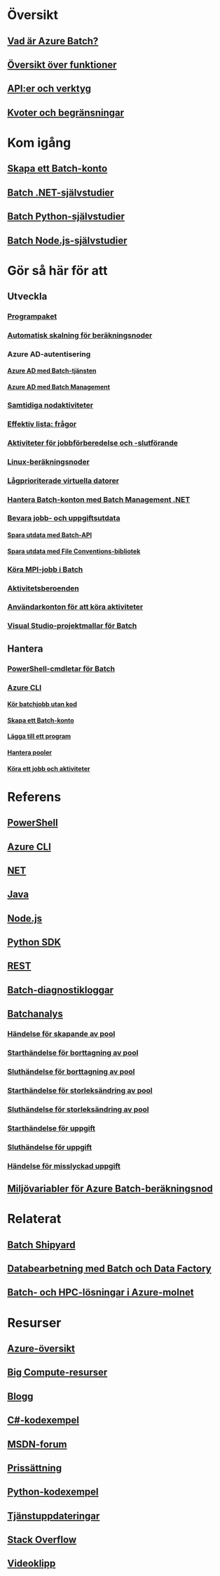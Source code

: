 # Översikt
## [Vad är Azure Batch?](batch-technical-overview.md)
## [Översikt över funktioner](batch-api-basics.md)
## [API:er och verktyg](batch-apis-tools.md)
## [Kvoter och begränsningar](batch-quota-limit.md)
# Kom igång
## [Skapa ett Batch-konto](batch-account-create-portal.md)
## [Batch .NET-självstudier](batch-dotnet-get-started.md)
## [Batch Python-självstudier](batch-python-tutorial.md)
## [Batch Node.js-självstudier](batch-nodejs-get-started.md)
# Gör så här för att
## Utveckla
### [Programpaket](batch-application-packages.md)
### [Automatisk skalning för beräkningsnoder](batch-automatic-scaling.md)
### Azure AD-autentisering
#### [Azure AD med Batch-tjänsten](batch-aad-auth.md)
#### [Azure AD med Batch Management](batch-aad-auth-management.md)
### [Samtidiga nodaktiviteter](batch-parallel-node-tasks.md)
### [Effektiv lista: frågor](batch-efficient-list-queries.md)
### [Aktiviteter för jobbförberedelse och -slutförande](batch-job-prep-release.md)
### [Linux-beräkningsnoder](batch-linux-nodes.md)
### [Lågprioriterade virtuella datorer](batch-low-pri-vms.md)
### [Hantera Batch-konton med Batch Management .NET](batch-management-dotnet.md)
### [Bevara jobb- och uppgiftsutdata](batch-task-output.md)
#### [Spara utdata med Batch-API](batch-task-output-files.md)
#### [Spara utdata med File Conventions-bibliotek](batch-task-output-file-conventions.md)
### [Köra MPI-jobb i Batch](batch-mpi.md)
### [Aktivitetsberoenden](batch-task-dependencies.md)
### [Användarkonton för att köra aktiviteter](batch-user-accounts.md)
### [Visual Studio-projektmallar för Batch](batch-visual-studio-templates.md)
## Hantera
### [PowerShell-cmdletar för Batch](batch-powershell-cmdlets-get-started.md)
### [Azure CLI](batch-cli-get-started.md)
#### [Kör batchjobb utan kod](batch-cli-templates.md)
#### [Skapa ett Batch-konto](./scripts/batch-cli-sample-create-account.md)
#### [Lägga till ett program](./scripts/batch-cli-sample-add-application.md)
#### [Hantera pooler](./scripts/batch-cli-sample-manage-pool.md)
#### [Köra ett jobb och aktiviteter](./scripts/batch-cli-sample-run-job.md)

# Referens
## [PowerShell](/powershell/module/azurerm.batch)
## [Azure CLI](/cli/azure/batch)
## [NET](/dotnet/api/microsoft.azure.batch)
## [Java](/java/api/com.microsoft.azure.batch)
## [Node.js](http://azure.github.io/azure-sdk-for-node/azure-batch/latest)
## [Python SDK](http://azure-sdk-for-python.readthedocs.io/en/latest/ref/azure.batch.html)
## [REST](/rest/api/batchservice)
## [Batch-diagnostikloggar](batch-diagnostics.md)
## [Batchanalys](batch-analytics.md)
### [Händelse för skapande av pool](batch-pool-create-event.md)
### [Starthändelse för borttagning av pool](batch-pool-delete-start-event.md)
### [Sluthändelse för borttagning av pool](batch-pool-delete-complete-event.md)
### [Starthändelse för storleksändring av pool](batch-pool-resize-start-event.md)
### [Sluthändelse för storleksändring av pool](batch-pool-resize-complete-event.md)
### [Starthändelse för uppgift](batch-task-start-event.md)
### [Sluthändelse för uppgift](batch-task-complete-event.md)
### [Händelse för misslyckad uppgift](batch-task-fail-event.md)
## [Miljövariabler för Azure Batch-beräkningsnod](batch-compute-node-environment-variables.md)

# Relaterat
## [Batch Shipyard](https://github.com/Azure/batch-shipyard)
## [Databearbetning med Batch och Data Factory](../data-factory/data-factory-data-processing-using-batch.md?toc=%2fazure%2fbatch%2ftoc.json)
## [Batch- och HPC-lösningar i Azure-molnet](batch-hpc-solutions.md)

# Resurser
## [Azure-översikt](https://azure.microsoft.com/roadmap/)
## [Big Compute-resurser](big-compute-resources.md)
## [Blogg](https://blogs.technet.microsoft.com/windowshpc/)
## [C#-kodexempel](https://github.com/Azure/azure-batch-samples/tree/master/CSharp/)
## [MSDN-forum](https://social.msdn.microsoft.com/Forums/en-us/home?forum=azurebatch)
## [Prissättning](https://azure.microsoft.com/pricing/details/batch/)
## [Python-kodexempel](https://github.com/Azure/azure-batch-samples/tree/master/Python/Batch)
## [Tjänstuppdateringar](https://azure.microsoft.com/updates/?product=batch&updatetype=&platform=)
## [Stack Overflow](http://stackoverflow.com/questions/tagged/azure-batch)
## [Videoklipp](https://azure.microsoft.com/documentation/videos/index/?services=batch)


